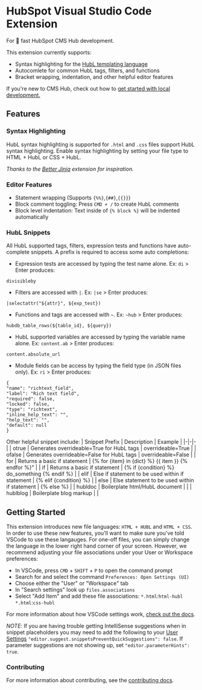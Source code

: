 # HubSpot Visual Studio Code Extension
For :rocket: fast HubSpot CMS Hub development.

This extension currently supports:
- Syntax highlighting for the [HubL templating language](https://designers.hubspot.com/docs/hubl/intro-to-hubl)
- Autocomlete for common HubL tags, filters, and functions
- Bracket wrapping, indentation, and other helpful editor features

If you're new to CMS Hub, check out how to [get started with local development.](https://designers.hubspot.com/docs/tools/local-development)

## Features

### Syntax Highlighting
HubL syntax highlighting is supported for `.html` and `.css` files support HubL syntax highlighting. Enable syntax highlighting by setting your file type to HTML + HubL or CSS + HubL.

_Thanks to the [Better Jinja](https://github.com/samuelcolvin/jinjahtml-vscode) extension for inspiration._

### Editor Features
- Statement wrapping (Supports `{%%}`,`{##}`,`{{}}`)
- Block comment toggling: Press `CMD + /` to create HubL comments
- Block level indentation: Text inside of `{% block %}` will be indented automatically

### HubL Snippets
All HubL supported tags, filters, expression tests and functions have auto-complete snippets. A prefix is required to access some auto completions:

- Expression tests are accessed by typing the test name alone. Ex: `di` > Enter produces:
```
divisibleby
```
- Filters are accessed with `|`. Ex: `|se` > Enter produces:
```
|selectattr("${attr}", ${exp_test})
```
- Functions and tags are accessed with `~`. Ex: `~hub` > Enter produces:
```
hubdb_table_rows(${table_id}, ${query})
```
- HubL supported variables are accessed by typing the variable name alone. Ex: `content.ab` > Enter produces:
```
content.absolute_url
```
- Module fields can be access by typing the field type (in JSON files only). Ex: `ri` > Enter produces:
```
{
"name": "richtext_field",
"label": "Rich text field",
"required": false,
"locked": false,
"type": "richtext",
"inline_help_text": "",
"help_text": "",
"default": null
}
```

Other helpful snippet include:
| Snippet Prefix | Description | Example |
|-|-|-|
| otrue | Generates overrideable=True for HubL tags | overrideable=True |
| ofalse | Generates overrideable=False for HubL tags | overrideable=False |
| for | Returns a basic if statement | {% for {item} in {dict} %} {{ item }} {% endfor %}" |
| if | Returns a basic if statement | {% if {condition} %} do_something {% endif %} |
| elif | Else if statement to be used within if statement | {% elif {condition} %} |
| else | Else statement to be used within if statement | {% else %} |
| hubldoc | Boilerplate html/HubL document |  |
| hublblog | Boilerplate blog markup |  |


## Getting Started
This extension introduces new file languages: `HTML + HUBL` and `HTML + CSS`. In order to use these new features, you'll want to make sure you've told VSCode to use these langauges. For one-off files, you can simply change the language in the lower right hand corner of your screen. However, we recommend adjusting your file associations under your User or Workspace preferences:
- In VSCode, press `CMD` + `SHIFT` + `P` to open the command prompt
- Search for and select the command `Preferences: Open Settings (UI)`
- Choose either the "User" or "Workspace" tab
- In "Search settings" look up `files.associations`
- Select "Add Item" and add these file associations:
    `*.html`:`html-hubl`
    `*.html`:`css-hubl`

For more information about how VSCode settings work, [check out the docs](https://code.visualstudio.com/docs/getstarted/settings).

_NOTE_: If you are having trouble getting IntelliSense suggestions when in snippet placeholders you may need to add the following to your [User Settings](https://code.visualstudio.com/docs/getstarted/settings) `"editor.suggest.snippetsPreventQuickSuggestions": false`. If parameter suggestions are not showing up, set `"editor.parameterHints": true`.

 ### Contributing
 For more information about contributing, see the [contributing docs](./CONTRIBUTING.md).
